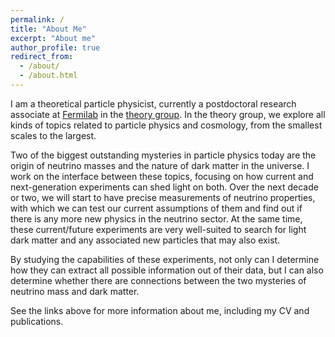 ```yaml
---
permalink: /
title: "About Me"
excerpt: "About me"
author_profile: true
redirect_from: 
  - /about/
  - /about.html
---
```

I am a theoretical particle physicist, currently a postdoctoral research associate at <a href="https://www.fnal.gov" target="_blank">Fermilab</a> in the <a href="https://theory.fnal.gov" target="_blank">theory group</a>. In the theory group, we explore all kinds of topics related to particle physics and cosmology, from the smallest scales to the largest.

Two of the biggest outstanding mysteries in particle physics today are the origin of neutrino masses and the nature of dark matter in the universe. I work on the interface between these topics, focusing on how current and next-generation experiments can shed light on both. Over the next decade or two, we will start to have precise measurements of neutrino properties, with which we can test our current assumptions of them and find out if there is any more new physics in the neutrino sector. At the same time, these current/future experiments are very well-suited to search for light dark matter and any associated new particles that may also exist.

By studying the capabilities of these experiments, not only can I determine how they can extract all possible information out of their data, but I can also determine whether there are connections between the two mysteries of neutrino mass and dark matter.

See the links above for more information about me, including my CV and publications.
